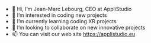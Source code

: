 - 👋 Hi, I’m Jean-Marc Lebourg, CEO at AppliStudio
- 👀 I’m interested in coding new projects
- 🌱 I’m currently learning coding XR projects
- 💞️ I’m looking to collaborate on new innovative projects
- 📫 You can visit our web site https://applistudio.eu

<!---
JimQML/JimQML is a ✨ special ✨ repository because its `README.md` (this file) appears on your GitHub profile.
You can click the Preview link to take a look at your changes.
--->
